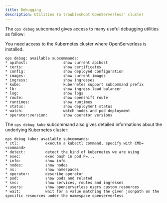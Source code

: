 ```yaml
---
title: Debugging
description: Utilities to troubleshoot OpenServerless' cluster
---
```

The `ops debug` subcomand gives access to many useful debugging
utilities as follow:

You need access to the Kubernetes cluster where OpenServerless is
installed.

    ops debug: available subcommands:
    * apihost:                show current apihost
    * certs:                  show certificates
    * config:                 show deployed configuration
    * images:                 show current images
    * ingress:                show ingresses
    * kube:                   kubernetes support subcommand prefix
    * lb:                     show ingress load balancer
    * log:                    show logs
    * route:                  show openshift route
    * runtimes:               show runtimes
    * status:                 show deployment status
    * watch:                  watch nodes and pod deployment
    * operator:version:       show operator versions

The `ops debug kube` subcommand also gives detailed informations about
the underlying Kubernetes cluster:

    ops debug kube: available subcommands:
    * ctl:            execute a kubectl command, specify with CMD=<command>
    * detect:         detect the kind of kubernetes we are using
    * exec:           exec bash in pod P=...
    * info:           show info
    * nodes:          show nodes
    * ns:             show namespaces
    * operator:       describe operator
    * pod:            show pods and related
    * svc:            show services, routes and ingresses
    * users:          show openserverless users custom resources
    * wait:           wait for a value matching the given jsonpath on the specific resources under the namespace openserverless
